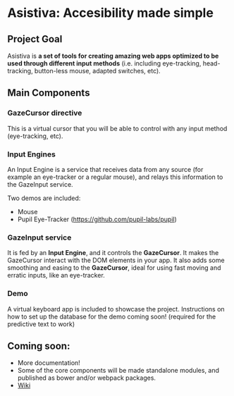 # Asistiva: Accesibility made simple

## Project Goal

Asistiva is **a set of tools for creating amazing web apps optimized to be used through different input methods** (i.e. including eye-tracking, head-tracking, button-less mouse, adapted switches, etc).

## Main Components

### GazeCursor directive

This is a virtual cursor that you will be able to control with any input method (eye-tracking, etc).

### Input Engines

An Input Engine is a service that receives data from any source (for example an eye-tracker or a regular mouse), and relays this information to the GazeInput service.

Two demos are included:

 * Mouse
 * Pupil Eye-Tracker (https://github.com/pupil-labs/pupil)

### GazeInput service

It is fed by an **Input Engine**, and it controls the **GazeCursor**. It makes the GazeCursor interact with the DOM elements in your app. It also adds some smoothing and easing to the **GazeCursor**, ideal for using fast moving and erratic inputs, like an eye-tracker.

### Demo

A virtual keyboard app is included to showcase the project. Instructions on how to set up the database for the demo coming soon! (required for the predictive text to work)


## Coming soon:

 * More documentation!
 * Some of the core components will be made standalone modules, and published as bower and/or webpack packages.
 * [Wiki](https://github.com/hookdump/asistiva/wiki)
